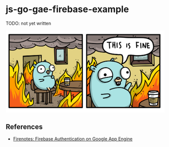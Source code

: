 # js-go-gae-firebase-example

TODO: not yet written

![gopher](https://raw.githubusercontent.com/ashleymcnamara/gophers/master/This_is_Fine_Gopher.png)

## References

- [Firenotes: Firebase Authentication on Google App Engine](https://github.com/GoogleCloudPlatform/python-docs-samples/tree/master/appengine/standard/firebase/firenotes)
